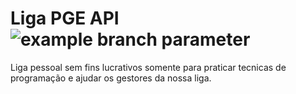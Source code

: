 # Liga PGE API ![example branch parameter](https://github.com/rafaelmbcosta/liga_pge_api/.github/workflows/ruby.yml/badge.svg?branch=master)

Liga pessoal sem fins lucrativos somente para praticar tecnicas de programação e ajudar os gestores da nossa liga.
